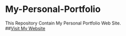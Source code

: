 # My-Personal-Portfolio
This Repository Contain My Personal Portfolio Web Site.
<br />
##[Visit My Website](https://mack-1999.github.io/My-Personal-Portfolio/)
